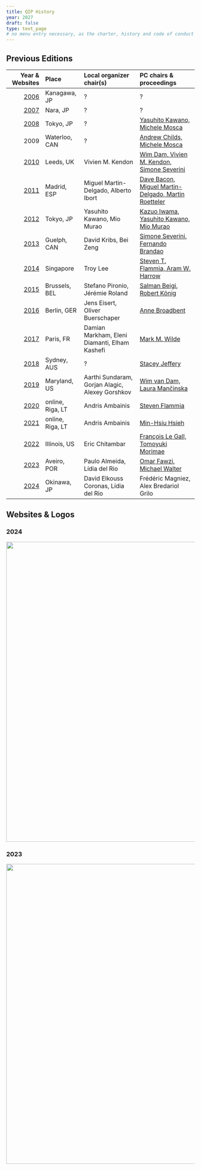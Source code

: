 ```yaml
---
title: QIP History
year: 2027
draft: false
type: text_page
# no menu entry necessary, as the charter, history and code of conduct are accessible from the links in the footer
---
```



## Previous Editions

| Year & Websites | Place | Local organizer chair(s) | PC chairs & proceedings |
|----:|:---|:---|:---|
|[2006](https://web.archive.org/web/20170629061833/http://www.kecl.ntt.co.jp/qip/2006/index.html) | Kanagawa, JP | ? | ? |
|[2007](https://web.archive.org/web/20170629061934/http://www.kecl.ntt.co.jp/tqc/2007/index.html) | Nara, JP | ? | ? |
|[2008](https://web.archive.org/web/20180528173251/http://www.kecl.ntt.co.jp/tqc/2008/index.html) | Tokyo, JP | ? | [Yasuhito Kawano, Michele Mosca](https://link.springer.com/book/10.1007/978-3-540-89304-2)
|2009 | Waterloo, CAN | ? | [Andrew Childs, Michele Mosca](https://link.springer.com/book/10.1007/978-3-642-10698-9)
|[2010](https://web.archive.org/web/20191103010613/http://tqc2010.leeds.ac.uk/) | Leeds, UK | Vivien M. Kendon | [Wim Dam, Vivien M. Kendon, Simone Severini](https://link.springer.com/book/10.1007/978-3-642-18073-6)
|[2011](https://web.archive.org/web/20161111060042/http://gcc.fi.upm.es/tqc2011//) | Madrid, ESP | Miguel Martin-Delgado, Alberto Ibort | [Dave Bacon, Miguel Martin-Delgado, Martin Roetteler](https://link.springer.com/book/10.1007/978-3-642-54429-3)
|[2012](https://web.archive.org/web/20140612040536/http://www.eve.phys.s.u-tokyo.ac.jp/tqc2012/) | Tokyo, JP | Yasuhito Kawano, Mio Murao | [Kazuo Iwama, Yasuhito Kawano, Mio Murao](https://link.springer.com/book/10.1007/978-3-642-35656-8)
|[2013](https://web.archive.org/web/20160321101904/https://www.uoguelph.ca/quigs/tqc2013/index.html) | Guelph, CAN | David Kribs, Bei Zeng|  [Simone Severini, Fernando Brandao](https://drops.dagstuhl.de/entities/volume/LIPIcs-volume-22)
|[2014](https://web.archive.org/web/20190902000118/http://tqc.quantumlah.org/) | Singapore | Troy Lee |  [Steven T. Flammia, Aram W. Harrow](https://drops.dagstuhl.de/entities/volume/LIPIcs-volume-27) |
|[2015](https://tqc2015.ulb.ac.be/) | Brussels, BEL | Stefano Pironio, Jérémie Roland |  [Salman Beigi, Robert König](https://drops.dagstuhl.de/entities/volume/LIPIcs-volume-44) |
|[2016](https://web.archive.org/web/20190116185822/https://tqc2016.physik.fu-berlin.de/home) | Berlin, GER | Jens Eisert, Oliver Buerschaper | [Anne Broadbent](https://drops.dagstuhl.de/entities/volume/LIPIcs-volume-61)
|[2017](http://tqc2017.lip6.fr/index.html) | Paris, FR | Damian Markham, Eleni Diamanti, Elham Kashefi | [Mark M. Wilde](https://drops.dagstuhl.de/entities/volume/LIPIcs-volume-73)
|[2018](https://web.archive.org/web/20180720153353/https://www.tqc2018.org/) | Sydney, AUS | ? | [Stacey Jeffery](https://drops.dagstuhl.de/entities/volume/LIPIcs-volume-111) |
|[2019](https://www.tqcconference.org/committees/) | Maryland, US | Aarthi Sundaram, Gorjan Alagic, Alexey Gorshkov | [Wim van Dam,  Laura Mančinska](https://drops.dagstuhl.de/entities/volume/LIPIcs-volume-135)
|[2020](https://tqc2020.lu.lv/) | online, Riga, LT | Andris Ambainis| [Steven Flammia](https://drops.dagstuhl.de/entities/volume/LIPIcs-volume-158)
|[2021](https://tqc2021.lu.lv/) | online, Riga, LT | Andris Ambainis| [Min-Hsiu Hsieh](https://drops.dagstuhl.de/entities/volume/LIPIcs-volume-197)
|[2022](https://tqc2022-conference.iquist.illinois.edu/) | Illinois, US | Eric Chitambar | [François Le Gall, Tomoyuki Morimae](https://drops.dagstuhl.de/entities/volume/LIPIcs-volume-232)
|[2023](https://tqc-conference.org/tqc2023/) | Aveiro, POR | Paulo Almeida, Lídia del Rio | [Omar Fawzi, Michael Walter](https://drops.dagstuhl.de/entities/volume/LIPIcs-volume-266)
|[2024](https://tqc-conference.org/tqc-2024/) | Okinawa, JP | David Elkouss Coronas, Lídia del Rio | Frédéric Magniez, Alex Bredariol Grilo

## Websites & Logos

### 2024

<a href="https://tqc-conference.org/tqc-2024/" title="Website" target="_blank">
	<img src="/images/conferences/2024.jpeg" width="800"/>
</a>

### 2023

<a href="https://tqc-conference.org/tqc2023/" title="Website" target="_blank">
	<img src="/images/conferences/2023.png" width="800"/>
</a>
